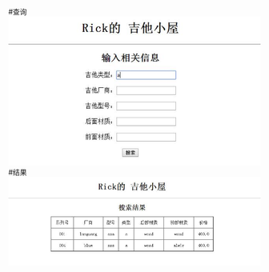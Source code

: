 #查询
![](https://github.com/fuchaoqiang/guitar1/blob/master/guitar/search.jpg)
#结果
![](https://github.com/fuchaoqiang/guitar1/blob/master/guitar/result.jpg)

